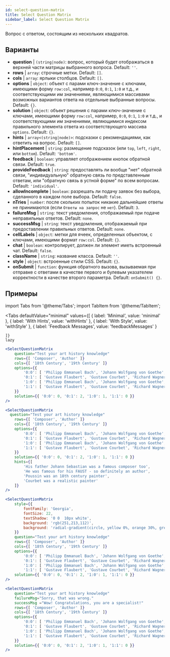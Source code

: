 ```yaml
---
id: select-question-matrix
title: Select Question Matrix
sidebar_label: Select Question Matrix
---
```


Вопрос с ответом, состоящим из нескольких квадратов.

## Варианты

* __question__ | `(string|node)`: вопрос, который будет отображаться в верхней части матрицы выбранного вопроса. Default: `''`.
* __rows__ | `array`: строчные метки. Default: `[]`.
* __cols__ | `array`: ярлыки столбцов. Default: `[]`.
* __options__ | `object`: объект с парами ключ-значение с ключами, имеющими форму `row:col`, например `0:0`, `0:1`, `1:0` и т.д., и соответствующими им значениями, являющимися массивами возможных вариантов ответа на отдельные выбранные вопросы. Default: `{}`.
* __solution__ | `object`: объект решения с парами ключ-значение с ключами, имеющими форму `row:col`, например, `0:0`, `0:1`, `1:0` и т.д., и соответствующими им значениями, являющимися индексом правильного элемента ответа из соответствующего массива `options`. Default: `{}`.
* __hints__ | `array<(string|node)>`: подсказки с рекомендациями, как ответить на вопрос. Default: `[]`.
* __hintPlacement__ | `string`: размещение подсказок (или `top`, `left`, `right`, или `bottom`). Default: `'bottom'`.
* __feedback__ | `boolean`: управляет отображением кнопок обратной связи. Default: `true`.
* __provideFeedback__ | `string`: предоставлять ли вообще "нет" обратной связи, "индивидуальную" обратную связь по представленным ответам, или "обратную связь в устной форме" по всем вопросам. Default: `'individual'`.
* __allowIncomplete__ | `boolean`: разрешать ли подачу заявок без выбора, сделанного в каждом поле выбора. Default: `false`.
* __nTries__ | `number`: после скольких попыток никакие дальнейшие ответы не принимаются (если `Ответы на запрос` не `нет`). Default: `3`.
* __failureMsg__ | `string`: текст уведомления, отображаемый при подаче неправильных ответов. Default: `none`.
* __successMsg__ | `string`: текст уведомления, отображаемый при предоставлении правильных ответов. Default: `none`.
* __cellLabels__ | `object`: метки для ячеек, определенных объектом, с ключами, имеющими формат `row:col`. Default: `{}`.
* __chat__ | `boolean`: контролирует, должен ли элемент иметь встроенный чат. Default: `false`.
* __className__ | `string`: название класса. Default: `''`.
* __style__ | `object`: встроенные стили CSS. Default: `{}`.
* __onSubmit__ | `function`: функция обратного вызова, вызываемая при отправке с ответами в качестве первого и булевым указателем корректности в качестве второго параметра. Default: `onSubmit() {}`.


## Примеры


import Tabs from '@theme/Tabs';
import TabItem from '@theme/TabItem';

<Tabs
    defaultValue="minimal"
    values={[
        { label: 'Minimal', value: 'minimal' },
        { label: 'With Hints', value: 'withHints' },
        { label: 'With Style', value: 'withStyle' },
        { label: 'Feedback Messages', value: 'feedbackMessages' }
        
    ]}
    lazy
>

<TabItem value="minimal">

```jsx live
<SelectQuestionMatrix
    question="Test your art history knowledge"
    rows={[ 'Composer', 'Author' ]} 
    cols={[ '18th Century', '19th Century' ]} 
    options={{ 
        '0:0': [ 'Philipp Emmanuel Bach', 'Johann Wolfgang von Goethe', 'Nicolas Poussin'], 
        '0:1': [ 'Gustave Flaubert', 'Gustave Courbet', 'Richard Wagner'] ,
        '1:0': [ 'Philipp Emmanuel Bach', 'Johann Wolfgang von Goethe', 'Nicolas Poussin'],
        '1:1': [ 'Gustave Flaubert', 'Gustave Courbet', 'Richard Wagner'] 
    }} 
    solution={{ '0:0': 0, '0:1': 2, '1:0': 1, '1:1': 0 }}
/>
```
</TabItem>

<TabItem value="withHints">

```jsx live
<SelectQuestionMatrix
  question="Test your art history knowledge"
    rows={[ 'Composer', 'Author' ]} 
    cols={[ '18th Century', '19th Century' ]} 
    options={{ 
        '0:0': [ 'Philipp Emmanuel Bach', 'Johann Wolfgang von Goethe', 'Nicolas Poussin'], 
        '0:1': [ 'Gustave Flaubert', 'Gustave Courbet', 'Richard Wagner'] ,
        '1:0': [ 'Philipp Emmanuel Bach', 'Johann Wolfgang von Goethe', 'Nicolas Poussin'],
        '1:1': [ 'Gustave Flaubert', 'Gustave Courbet', 'Richard Wagner'] 
    }} 
    solution={{ '0:0': 0, '0:1': 2, '1:0': 1, '1:1': 0 }}
    hints={[
        'His father Johann Sebastian was a famous composer too',
        'He was famous for his FAUST - so definitely an author',
        'Poussin was an 18th century painter',
        'Courbet was a realistic painter'
    ]}
/>
```
</TabItem>

<TabItem value="withStyle">

```jsx live
<SelectQuestionMatrix
    style={{ 
        fontFamily: 'Georgia',
        fontSize: 22, 
        textShadow: '0 0  10px white',
        background: 'rgb(251,213,112)',
        background: 'radial-gradient(circle, yellow 0%, orange 30%, green 100%)'
    }}
    question="Test your art history knowledge"
    rows={[ 'Composer', 'Author' ]} 
    cols={[ '18th Century', '19th Century' ]} 
    options={{ 
        '0:0': [ 'Philipp Emmanuel Bach', 'Johann Wolfgang von Goethe', 'Nicolas Poussin'], 
        '0:1': [ 'Gustave Flaubert', 'Gustave Courbet', 'Richard Wagner'] ,
        '1:0': [ 'Philipp Emmanuel Bach', 'Johann Wolfgang von Goethe', 'Nicolas Poussin'],
        '1:1': [ 'Gustave Flaubert', 'Gustave Courbet', 'Richard Wagner'] }} 
    solution={{ '0:0': 0, '0:1': 2, '1:0': 1, '1:1': 0 }}
/>
```
</TabItem>


<TabItem value="feedbackMessages">

```jsx live
<SelectQuestionMatrix
    question="Test your art history knowledge"
    failureMsg="Sorry, that was wrong." 
    successMsg ="Wow! Congratulations, you are a specialist!"
    rows={[ 'Composer', 'Author' ]} 
    cols={[ '18th Century', '19th Century' ]} 
    options={{ 
        '0:0': [ 'Philipp Emmanuel Bach', 'Johann Wolfgang von Goethe', 'Nicolas Poussin'], 
        '0:1': [ 'Gustave Flaubert', 'Gustave Courbet', 'Richard Wagner'] ,
        '1:0': [ 'Philipp Emmanuel Bach', 'Johann Wolfgang von Goethe', 'Nicolas Poussin'],
        '1:1': [ 'Gustave Flaubert', 'Gustave Courbet', 'Richard Wagner'] 
    }} 
    solution={{ '0:0': 0, '0:1': 2, '1:0': 1, '1:1': 0 }}
/>
```

</TabItem>

</Tabs>

